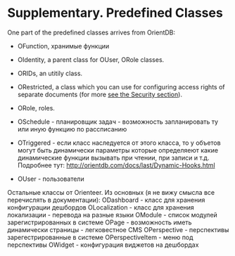 # Supplementary. Predefined Classes

One part of the predefined classes arrives from OrientDB:
* OFunction, хранимые функции

* OIdentity, a parent class for OUser, ORole classes.

* ORIDs, an utitily class.

* ORestricted, a class which you can use for configuring access rights of separate documents (for more [see the Security section](https://orienteer.gitbooks.io/orienteer/content/security.html)).

* ORole, roles.

* OSchedule - планировщик задач - возможность запланировать ту или иную
функцию по рассписанию

* OTriggered - если класс наследуется от этого класса, то у объетов
могут быть динамически параметры которые определяеют какие
динамические функции вызывать при чтении, при записи и т.д. Подробнее
тут: http://orientdb.com/docs/last/Dynamic-Hooks.html

* OUser - пользователи

Остальные классы от Orienteer. Из основных (я не вижу смысла все
перечислять в документации):
ODashboard - класс для хранения конфигурации дешбордов
OLocalization - класс для хранения локализации - перевода на разные языки
OModule - список модулей зарегистрированных в системе
OPage - возможность иметь динамически страницы - легковестное CMS
OPerspective - перспективы зарегестрированные в системе
OPerspectiveItem - меню под перспективы
OWidget - конфигурация виджетов на дешбордах


